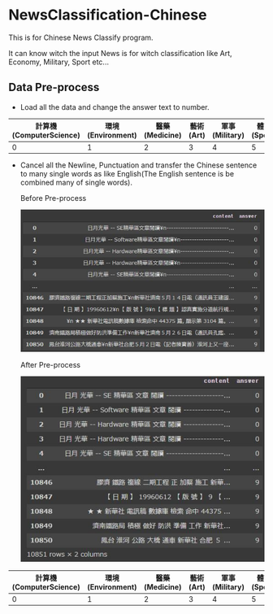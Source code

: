 # NewsClassification-Chinese
This is for Chinese News Classify program. 

It can know witch the input News is for witch classification like Art, Economy, Military, Sport etc...

## Data Pre-process
- Load all the data and change the answer text to number.


| 計算機(ComputerScience) | 環境(Environment) | 醫藥(Medicine) | 藝術(Art) | 軍事(Military) | 體育(Sport) | 經濟(Economy) | 教育(Education) | 政治(Politics) | 交通(Traffic) |
|---------|---------|---------|---------|---------|---------|---------|---------|---------|---------|
| 0 | 1 | 2 | 3 | 4 | 5 | 6 | 7 | 8 | 9 |


- Cancel all the Newline, Punctuation and transfer the Chinese sentence to many single words as like English(The English sentence is be combined many of single words).

  Before Pre-process
  
  ![alt text](https://raw.githubusercontent.com/ahoucbvtw/NewsClassification-Chinese/main/Picture/448788.jpg "Before Pre-process")
  
  After Pre-process
  
  ![alt text](https://raw.githubusercontent.com/ahoucbvtw/NewsClassification-Chinese/main/Picture/888786.jpg "After Pre-process")
  
  

| 計算機(ComputerScience) | 環境(Environment) | 醫藥(Medicine) | 藝術(Art) | 軍事(Military) | 體育(Sport) | 經濟(Economy) | 教育(Education) | 政治(Politics) | 交通(Traffic) |
|---------|---------|---------|---------|---------|---------|---------|---------|---------|---------|
| 0 | 1 | 2 | 3 | 4 | 5 | 6 | 7 | 8 | 9 |
